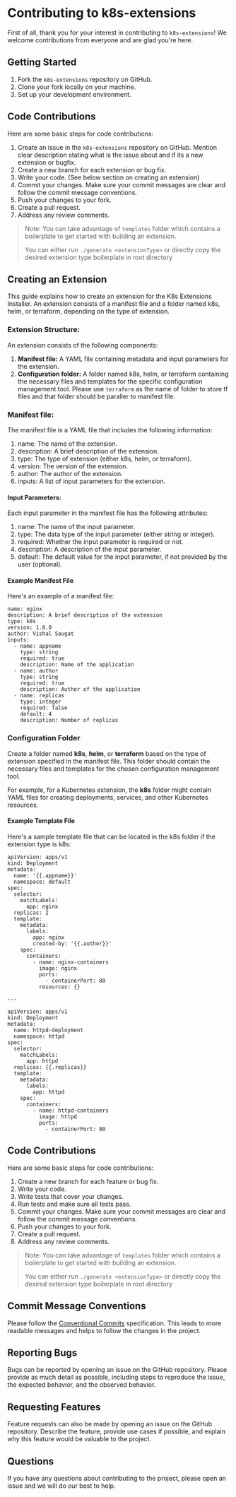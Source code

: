 # Contributing to k8s-extensions

First of all, thank you for your interest in contributing to `k8s-extensions`! We welcome contributions from everyone and are glad you're here.

## Getting Started

1. Fork the `k8s-extensions` repository on GitHub.
2. Clone your fork locally on your machine.
3. Set up your development environment.

## Code Contributions

Here are some basic steps for code contributions:

1. Create an issue in the  `k8s-extensions` repository on GitHub. Mention clear description stating what is the issue about and if its a new extension or bugfix.
2. Create a new branch for each extension or bug fix.
3. Write your code. (See below section on creating an extension)
4. Commit your changes. Make sure your commit messages are clear and follow the commit message conventions.
5. Push your changes to your fork.
6. Create a pull request.
7. Address any review comments.

> Note: You can take advantage of `templates` folder which contains a boilerplate to get started with building an extension.
>
> You can either run ```./generate <extensionType>``` or directly copy the desired extension type boilerplate in root directory

## Creating an Extension

This guide explains how to create an extension for the K8s Extensions Installer. An extension consists of a manifest file and a folder named k8s, helm, or terraform, depending on the type of extension.

### **Extension Structure:**

An extension consists of the following components:

1. **Manifest file:** A YAML file containing metadata and input parameters for the extension.
2. **Configuration folder:** A folder named k8s, helm, or terraform containing the necessary files and templates for the specific configuration management tool. Please use `terraform` as the name of folder to store tf files and that folder should be paraller to manifest file.

### **Manifest file:**

The manifest file is a YAML file that includes the following information:

1. name: The name of the extension.
2. description: A brief description of the extension.
3. type: The type of extension (either k8s, helm, or terraform).
4. version: The version of the extension.
5. author: The author of the extension.
6. inputs: A list of input parameters for the extension.

#### **Input Parameters:**

Each input parameter in the manifest file has the following attributes:

1. name: The name of the input parameter.
2. type: The data type of the input parameter (either string or integer).
3. required: Whether the input parameter is required or not.
4. description: A description of the input parameter.
5. default: The default value for the input parameter, if not provided by the user (optional).

#### **Example Manifest File**

Here's an example of a manifest file:

```
name: nginx
description: A brief description of the extension
type: k8s
version: 1.0.0
author: Vishal Saugat
inputs:
  - name: appname
    type: string
    required: true
    description: Name of the application
  - name: author
    type: string
    required: true
    description: Author of the application
  - name: replicas
    type: integer
    required: false
    default: 4
    description: Number of replicas
```

### **Configuration Folder**

Create a folder named **k8s**, **helm**, or **terraform** based on the type of extension specified in the manifest file. This folder should contain the necessary files and templates for the chosen configuration management tool.

For example, for a Kubernetes extension, the **k8s** folder might contain YAML files for creating deployments, services, and other Kubernetes resources.

#### **Example Template File**

Here's a sample template file that can be located in the k8s folder if the extension type is k8s:

```
apiVersion: apps/v1
kind: Deployment
metadata:
  name: '{{.appname}}'
  namespace: default
spec:
  selector:
    matchLabels:
      app: nginx
  replicas: 2
  template:
    metadata:
      labels:
        app: nginx
        created-by: '{{.author}}'
    spec:
      containers:
        - name: nginx-containers
          image: nginx
          ports:
            - containerPort: 80
          resources: {}

---

apiVersion: apps/v1
kind: Deployment
metadata:
  name: httpd-deployment
  namespace: httpd
spec:
  selector:
    matchLabels:
      app: httpd
  replicas: {{.replicas}}
  template:
    metadata:
      labels:
        app: httpd
    spec:
      containers:
        - name: httpd-containers
          image: httpd
          ports:
            - containerPort: 80

```


## Code Contributions

Here are some basic steps for code contributions:

1. Create a new branch for each feature or bug fix.
2. Write your code.
3. Write tests that cover your changes.
4. Run tests and make sure all tests pass.
5. Commit your changes. Make sure your commit messages are clear and follow the commit message conventions.
6. Push your changes to your fork.
7. Create a pull request.
8. Address any review comments.

> Note: You can take advantage of `templates` folder which contains a boilerplate to get started with building an extension.
>
> You can either run ```./generate <extensionType>``` or directly copy the desired extension type boilerplate in root directory

## Commit Message Conventions

Please follow the [Conventional Commits](https://www.conventionalcommits.org/) specification. This leads to more readable messages and helps to follow the changes in the project.

## Reporting Bugs

Bugs can be reported by opening an issue on the GitHub repository. Please provide as much detail as possible, including steps to reproduce the issue, the expected behavior, and the observed behavior.

## Requesting Features

Feature requests can also be made by opening an issue on the GitHub repository. Describe the feature, provide use cases if possible, and explain why this feature would be valuable to the project.

## Questions

If you have any questions about contributing to the project, please open an issue and we will do our best to help.
